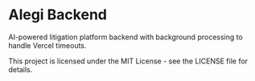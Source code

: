# Alegi Backend

AI-powered litigation platform backend with background processing to handle Vercel timeouts.


This project is licensed under the MIT License - see the LICENSE file for details.